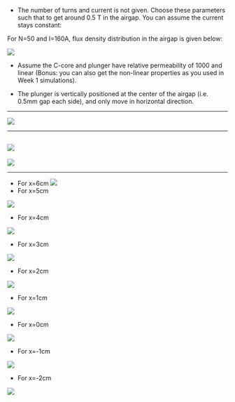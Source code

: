 - The number of turns and current is not given. Choose these parameters such that to get around 0.5 T in the airgap. You can assume the current stays constant:

For N=50 and I=160A, flux density distribution in the airgap is given below:


![](Figures/a.png "")

- Assume the C-core and plunger have relative permeability of 1000 and linear (Bonus: you can also get the non-linear properties as you used in Week 1 simulations).

- The plunger is vertically positioned at the center of the airgap (i.e. 0.5mm gap each side), and only move in horizontal direction.

---------------------------

![](Figures/FvsX.png "")

---------------------------------------

![](Figures/LvsX.png "")
--------------------------------

![](Figures/WvsX.png "")

-----------------------------

- For x=6cm
![](Figures/1.png "")
- For x=5cm

![](Figures/2.png "")
- For x=4cm

![](Figures/3.png "")
- For x=3cm

![](Figures/4.png "")
- For x=2cm

![](Figures/5.png "")
- For x=1cm

![](Figures/6.png "")
- For x=0cm

![](Figures/7.png "")
- For x=-1cm

![](Figures/8.png "")
- For x=-2cm

![](Figures/9.png "")
















